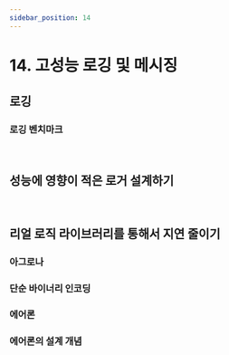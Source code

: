 ```yaml
---
sidebar_position: 14
---
```


# 14. 고성능 로깅 및 메시징

## 로깅

### 로깅 벤치마크

<br/>

## 성능에 영향이 적은 로거 설계하기

<br/>

## 리얼 로직 라이브러리를 통해서 지연 줄이기

### 아그로나

### 단순 바이너리 인코딩

### 에어론

### 에어론의 설계 개념
